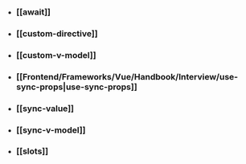- ### [[await]]
- ### [[custom-directive]]
- ### [[custom-v-model]]
- ### [[Frontend/Frameworks/Vue/Handbook/Interview/use-sync-props|use-sync-props]]
- ### [[sync-value]]
- ### [[sync-v-model]]
- ### [[slots]]
